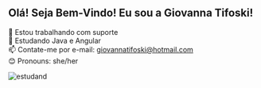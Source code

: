 ## Olá! Seja Bem-Vindo! Eu sou a Giovanna Tifoski!

💼 Estou trabalhando com suporte<br>
🧠 Estudando Java e Angular<br>
📫 Contate-me por e-mail: giovannatifoski@hotmail.com<br>
😊 Pronouns: she/her

<img src="https://media.giphy.com/media/UtnxCnjWAOL1J6TNUR/giphy.gif" alt="estudand">
